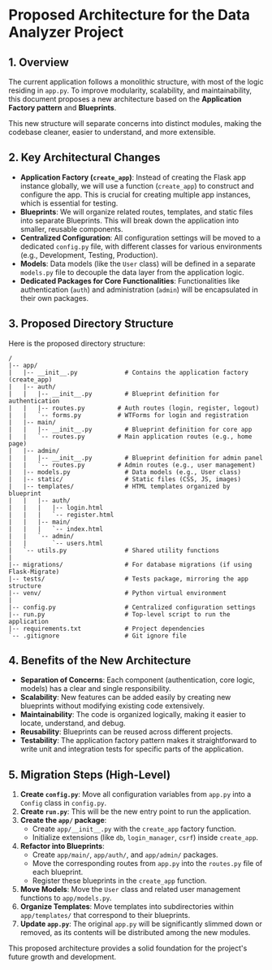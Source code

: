 # Proposed Architecture for the Data Analyzer Project

## 1. Overview

The current application follows a monolithic structure, with most of the logic residing in `app.py`. To improve modularity, scalability, and maintainability, this document proposes a new architecture based on the **Application Factory pattern** and **Blueprints**.

This new structure will separate concerns into distinct modules, making the codebase cleaner, easier to understand, and more extensible.

## 2. Key Architectural Changes

- **Application Factory (`create_app`)**: Instead of creating the Flask app instance globally, we will use a function (`create_app`) to construct and configure the app. This is crucial for creating multiple app instances, which is essential for testing.
- **Blueprints**: We will organize related routes, templates, and static files into separate Blueprints. This will break down the application into smaller, reusable components.
- **Centralized Configuration**: All configuration settings will be moved to a dedicated `config.py` file, with different classes for various environments (e.g., Development, Testing, Production).
- **Models**: Data models (like the `User` class) will be defined in a separate `models.py` file to decouple the data layer from the application logic.
- **Dedicated Packages for Core Functionalities**: Functionalities like authentication (`auth`) and administration (`admin`) will be encapsulated in their own packages.

## 3. Proposed Directory Structure

Here is the proposed directory structure:

```
/
|-- app/
|   |-- __init__.py             # Contains the application factory (create_app)
|   |-- auth/
|   |   |-- __init__.py         # Blueprint definition for authentication
|   |   |-- routes.py         # Auth routes (login, register, logout)
|   |   `-- forms.py          # WTForms for login and registration
|   |-- main/
|   |   |-- __init__.py         # Blueprint definition for core app
|   |   `-- routes.py         # Main application routes (e.g., home page)
|   |-- admin/
|   |   |-- __init__.py         # Blueprint definition for admin panel
|   |   `-- routes.py         # Admin routes (e.g., user management)
|   |-- models.py               # Data models (e.g., User class)
|   |-- static/                 # Static files (CSS, JS, images)
|   |-- templates/              # HTML templates organized by blueprint
|   |   |-- auth/
|   |   |   |-- login.html
|   |   |   `-- register.html
|   |   |-- main/
|   |   |   `-- index.html
|   |   `-- admin/
|   |       `-- users.html
|   `-- utils.py                # Shared utility functions
|
|-- migrations/                 # For database migrations (if using Flask-Migrate)
|-- tests/                      # Tests package, mirroring the app structure
|-- venv/                       # Python virtual environment
|
|-- config.py                   # Centralized configuration settings
|-- run.py                      # Top-level script to run the application
|-- requirements.txt            # Project dependencies
`-- .gitignore                  # Git ignore file
```

## 4. Benefits of the New Architecture

- **Separation of Concerns**: Each component (authentication, core logic, models) has a clear and single responsibility.
- **Scalability**: New features can be added easily by creating new blueprints without modifying existing code extensively.
- **Maintainability**: The code is organized logically, making it easier to locate, understand, and debug.
- **Reusability**: Blueprints can be reused across different projects.
- **Testability**: The application factory pattern makes it straightforward to write unit and integration tests for specific parts of the application.

## 5. Migration Steps (High-Level)

1.  **Create `config.py`**: Move all configuration variables from `app.py` into a `Config` class in `config.py`.
2.  **Create `run.py`**: This will be the new entry point to run the application.
3.  **Create the `app/` package**:
    -   Create `app/__init__.py` with the `create_app` factory function.
    -   Initialize extensions (like `db`, `login_manager`, `csrf`) inside `create_app`.
4.  **Refactor into Blueprints**:
    -   Create `app/main/`, `app/auth/`, and `app/admin/` packages.
    -   Move the corresponding routes from `app.py` into the `routes.py` file of each blueprint.
    -   Register these blueprints in the `create_app` function.
5.  **Move Models**: Move the `User` class and related user management functions to `app/models.py`.
6.  **Organize Templates**: Move templates into subdirectories within `app/templates/` that correspond to their blueprints.
7.  **Update `app.py`**: The original `app.py` will be significantly slimmed down or removed, as its contents will be distributed among the new modules.

This proposed architecture provides a solid foundation for the project's future growth and development.
